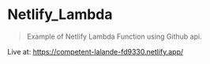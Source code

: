 # Netlify_Lambda
> Example of Netlify Lambda Function using Github api.

Live at: https://competent-lalande-fd9330.netlify.app/

